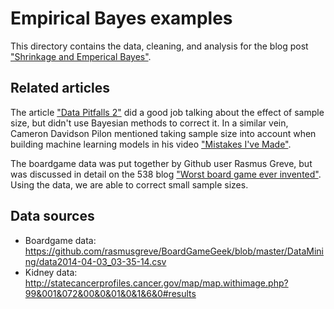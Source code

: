 # Empirical Bayes examples

This directory contains the data, cleaning, and analysis for the blog post ["Shrinkage and Emperical Bayes"](https://kiwidamien.github.io/shrinkage-and-empirical-bayes-to-improve-inference.html).

## Related articles

The article ["Data Pitfalls 2"](http://dataremixed.com/2015/01/avoiding-data-pitfalls-part-2/) did a good job talking about the effect of sample size, but didn't use Bayesian methods to correct it. In a similar vein, Cameron Davidson Pilon mentioned taking sample size into account when building machine learning models in his video ["Mistakes I've Made"](https://www.youtube.com/watch?v=VWtsTIbFXxA).

The boardgame data was put together by Github user Rasmus Greve, but was discussed in detail on the 538 blog ["Worst board game ever invented"](https://fivethirtyeight.com/features/the-worst-board-games-ever-invented/). Using the data, we are able to correct small sample sizes.

## Data sources

* Boardgame data: https://github.com/rasmusgreve/BoardGameGeek/blob/master/DataMining/data2014-04-03_03-35-14.csv
* Kidney data: http://statecancerprofiles.cancer.gov/map/map.withimage.php?99&001&072&00&0&01&0&1&6&0#results

